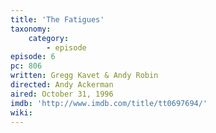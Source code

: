 ```yaml
---
title: 'The Fatigues'
taxonomy:
    category:
        - episode
episode: 6
pc: 806
written: Gregg Kavet & Andy Robin
directed: Andy Ackerman
aired: October 31, 1996
imdb: 'http://www.imdb.com/title/tt0697694/'
wiki:
---
```

